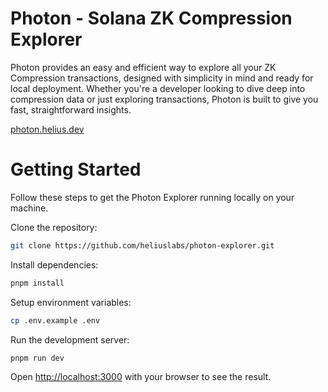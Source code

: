 # Photon - Solana ZK Compression Explorer

Photon provides an easy and efficient way to explore all your ZK Compression transactions, designed with simplicity in mind and ready for local deployment. Whether you're a developer looking to dive deep into compression data or just exploring transactions, Photon is built to give you fast, straightforward insights.

[photon.helius.dev](https://photon.helius.dev)

# Getting Started

Follow these steps to get the Photon Explorer running locally on your machine.

Clone the repository:

```bash
git clone https://github.com/heliuslabs/photon-explorer.git
```

Install dependencies:

```bash
pnpm install
```

Setup environment variables:

```bash
cp .env.example .env
```

Run the development server:

```bash
pnpm run dev
```

Open [http://localhost:3000](http://localhost:3000) with your browser to see the result.
